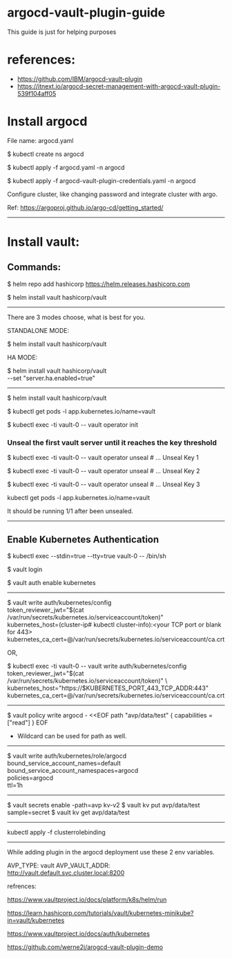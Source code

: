 # argocd-vault-plugin-guide
This guide is just for helping purposes

# references: 

- https://github.com/IBM/argocd-vault-plugin
- https://itnext.io/argocd-secret-management-with-argocd-vault-plugin-539f104aff05

# Install argocd

File name: argocd.yaml

$ kubectl create ns argocd

$ kubectl apply -f argocd.yaml -n argocd

$ kubectl apply -f argocd-vault-plugin-credentials.yaml -n argocd

Configure cluster, like changing password and integrate cluster with argo.

Ref: https://argoproj.github.io/argo-cd/getting_started/

---
# Install vault:

## Commands:

$ helm repo add hashicorp https://helm.releases.hashicorp.com

$ helm install vault hashicorp/vault

---
There are 3 modes choose, what is best for you.

STANDALONE MODE:                                       

$ helm install vault hashicorp/vault

HA MODE:

$ helm install vault hashicorp/vault \
    --set "server.ha.enabled=true"

---

$ helm install vault hashicorp/vault

$ kubectl get pods -l app.kubernetes.io/name=vault

$ kubectl exec -ti vault-0 -- vault operator init

### Unseal the first vault server until it reaches the key threshold

$ kubectl exec -ti vault-0 -- vault operator unseal # ... Unseal Key 1

$ kubectl exec -ti vault-0 -- vault operator unseal # ... Unseal Key 2

$ kubectl exec -ti vault-0 -- vault operator unseal # ... Unseal Key 3

kubectl get pods -l app.kubernetes.io/name=vault   

It should be running 1/1 after been unsealed.

---

## Enable Kubernetes Authentication

$ kubectl exec --stdin=true --tty=true vault-0 -- /bin/sh

$ vault login

$ vault auth enable kubernetes

---
$ vault write auth/kubernetes/config \
    token_reviewer_jwt="$(cat /var/run/secrets/kubernetes.io/serviceaccount/token)" \
    kubernetes_host=(cluster-ip# kubectl cluster-info):<your TCP port or blank for 443> \
    kubernetes_ca_cert=@/var/run/secrets/kubernetes.io/serviceaccount/ca.crt

OR,

$ kubectl exec -ti vault-0 -- vault write auth/kubernetes/config \
        token_reviewer_jwt="$(cat /var/run/secrets/kubernetes.io/serviceaccount/token)" \
        kubernetes_host="https://$KUBERNETES_PORT_443_TCP_ADDR:443" \
        kubernetes_ca_cert=@/var/run/secrets/kubernetes.io/serviceaccount/ca.crt

---

$ vault policy write argocd - <<EOF
path "avp/data/test" {
  capabilities = ["read"]
}
EOF

- Wildcard can be used for path as well.

---

$ vault write auth/kubernetes/role/argocd \
    bound_service_account_names=default \
    bound_service_account_namespaces=argocd \
    policies=argocd \
    ttl=1h

---

$ vault secrets enable -path=avp kv-v2
$ vault kv put avp/data/test sample=secret
$ vault kv get avp/data/test

---

kubectl apply -f clusterrolebinding

---

While adding plugin in the argocd deployment use these 2 env variables.

AVP_TYPE: vault
AVP_VAULT_ADDR: http://vault.default.svc.cluster.local:8200


refrences:

https://www.vaultproject.io/docs/platform/k8s/helm/run

https://learn.hashicorp.com/tutorials/vault/kubernetes-minikube?in=vault/kubernetes

https://www.vaultproject.io/docs/auth/kubernetes

https://github.com/werne2j/arogcd-vault-plugin-demo
